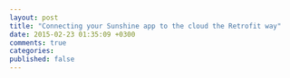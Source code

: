 ```yaml
---
layout: post
title: "Connecting your Sunshine app to the cloud the Retrofit way"
date: 2015-02-23 01:35:09 +0300
comments: true
categories: 
published: false
---
```

